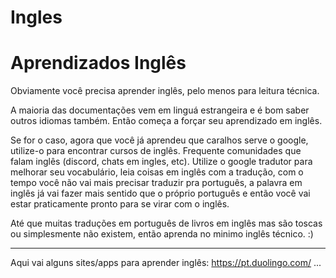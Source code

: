 # Ingles

# Aprendizados Inglês

Obviamente você precisa aprender inglês, pelo menos para leitura técnica. 

A maioria das documentações vem em linguá estrangeira e é bom saber outros idiomas também. Então começa a forçar seu aprendizado em inglês. 

Se for o caso, agora que você já aprendeu que caralhos serve o google, utilize-o para encontrar cursos de inglês.
Frequente comunidades que falam inglês (discord, chats em ingles, etc). Utilize o google tradutor para melhorar seu vocabulário, leia coisas em inglês com a tradução, com o tempo você não vai mais precisar traduzir pra português, a palavra em inglês já vai fazer mais sentido que o próprio português e então você vai estar praticamente pronto para se virar com o inglês.

Até que muitas traduções em português de livros em inglês mas são toscas ou simplesmente não existem, então aprenda no minimo inglês técnico. :)
***
Aqui vai alguns sites/apps para aprender inglês:
https://pt.duolingo.com/
...
